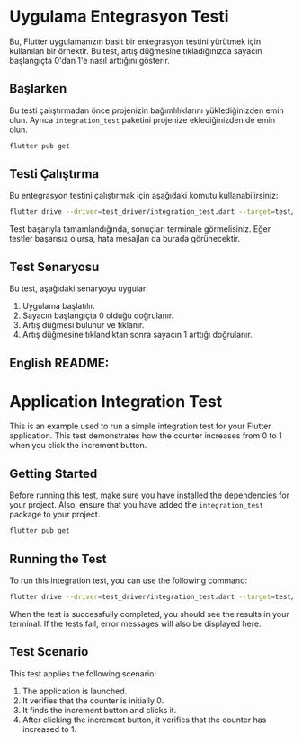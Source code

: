 # Uygulama Entegrasyon Testi

Bu, Flutter uygulamanızın basit bir entegrasyon testini yürütmek için kullanılan bir örnektir. Bu test, artış düğmesine tıkladığınızda sayacın başlangıçta 0'dan 1'e nasıl arttığını gösterir.

## Başlarken

Bu testi çalıştırmadan önce projenizin bağımlılıklarını yüklediğinizden emin olun. Ayrıca `integration_test` paketini projenize eklediğinizden de emin olun.

```bash
flutter pub get
```

## Testi Çalıştırma

Bu entegrasyon testini çalıştırmak için aşağıdaki komutu kullanabilirsiniz:

```bash
flutter drive --driver=test_driver/integration_test.dart --target=test/integration_test.dart
```

Test başarıyla tamamlandığında, sonuçları terminale görmelisiniz. Eğer testler başarısız olursa, hata mesajları da burada görünecektir.

## Test Senaryosu

Bu test, aşağıdaki senaryoyu uygular:

1. Uygulama başlatılır.
2. Sayacın başlangıçta 0 olduğu doğrulanır.
3. Artış düğmesi bulunur ve tıklanır.
4. Artış düğmesine tıklandıktan sonra sayacın 1 arttığı doğrulanır.



## English README:

# Application Integration Test

This is an example used to run a simple integration test for your Flutter application. This test demonstrates how the counter increases from 0 to 1 when you click the increment button.

## Getting Started

Before running this test, make sure you have installed the dependencies for your project. Also, ensure that you have added the `integration_test` package to your project.

```bash
flutter pub get
```

## Running the Test

To run this integration test, you can use the following command:

```bash
flutter drive --driver=test_driver/integration_test.dart --target=test/integration_test.dart
```

When the test is successfully completed, you should see the results in your terminal. If the tests fail, error messages will also be displayed here.

## Test Scenario

This test applies the following scenario:

1. The application is launched.
2. It verifies that the counter is initially 0.
3. It finds the increment button and clicks it.
4. After clicking the increment button, it verifies that the counter has increased to 1.
